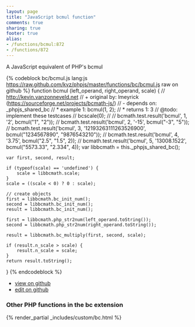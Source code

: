 ```yaml
---
layout: page
title: "JavaScript bcmul function"
comments: true
sharing: true
footer: true
alias:
- /functions/bcmul:872
- /functions/872
---
```

<!-- Generated by Rakefile:build -->
A JavaScript equivalent of PHP's bcmul

{% codeblock bc/bcmul.js lang:js https://raw.github.com/kvz/phpjs/master/functions/bc/bcmul.js raw on github %}
function bcmul (left_operand, right_operand, scale) {
    // http://kevin.vanzonneveld.net
    // +   original by: lmeyrick (https://sourceforge.net/projects/bcmath-js/)
    // -    depends on: _phpjs_shared_bc
    // *     example 1: bcmul(1, 2);
    // *     returns 1: 3
    //  @todo: implement these testcases
    //        bcscale(0);
    //
    //        bcmath.test.result('bcmul', 1, '2', bcmul("1", "2"));
    //        bcmath.test.result('bcmul', 2, '-15', bcmul("-3", "5"));
    //        bcmath.test.result('bcmul', 3, '12193263111263526900', bcmul("1234567890", "9876543210"));
    //        bcmath.test.result('bcmul', 4, '3.75', bcmul("2.5", "1.5", 2));
    //        bcmath.test.result('bcmul', 5, '13008.1522', bcmul("5573.33", "2.334", 4));
    var libbcmath = this._phpjs_shared_bc();

    var first, second, result;

    if (typeof(scale) == 'undefined') {
        scale = libbcmath.scale;
    }
    scale = ((scale < 0) ? 0 : scale);

    // create objects
    first = libbcmath.bc_init_num();
    second = libbcmath.bc_init_num();
    result = libbcmath.bc_init_num();

    first = libbcmath.php_str2num(left_operand.toString());
    second = libbcmath.php_str2num(right_operand.toString());

    result = libbcmath.bc_multiply(first, second, scale);

    if (result.n_scale > scale) {
        result.n_scale = scale;
    }
    return result.toString();
}
{% endcodeblock %}

 - [view on github](https://github.com/kvz/phpjs/blob/master/functions/bc/bcmul.js)
 - [edit on github](https://github.com/kvz/phpjs/edit/master/functions/bc/bcmul.js)

### Other PHP functions in the bc extension
{% render_partial _includes/custom/bc.html %}
